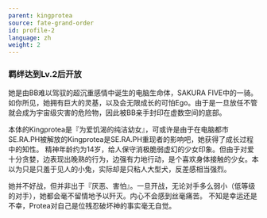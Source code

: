 ```yaml
---
parent: kingprotea
source: fate-grand-order
id: profile-2
language: zh
weight: 2
---
```


### 羁绊达到Lv.2后开放

她是由BB难以驾驭的超沉重感情中诞生的电脑生命体，SAKURA FIVE中的一骑。
如你所见，她拥有巨大的灵基，以及会无限成长的可怕Ego。由于是一旦放任不管就会成为宇宙级灾害的危险物，因此被BB亲手封印在虚数空间的底部。

本体的Kingprotea是『为爱饥渴的纯洁幼女』，可或许是由于在电脑都市SE.RA.PH被解放的Kingprotea是SE.RA.PH重现者的影响吧，她获得了成长过程中的知性。
精神年龄约为14岁，给人保守消极脆弱虚幻的少女印象。但由于对爱十分贪婪，边表现出晚熟的行为，边强有力地行动，是个喜欢身体接触的少女。本以为只是只羞于见人的小兔，实际却是只粘人大型犬，反差感相当强烈。

她并不好战，但并非出于『厌恶、害怕』。一旦开战，无论对手多么弱小（低等级的对手），她都会毫不留情地予以歼灭。内心不会感到丝毫痛苦。
不知是幸运还是不幸，Protea对自己是位残忍破坏神的事实毫无自觉。

